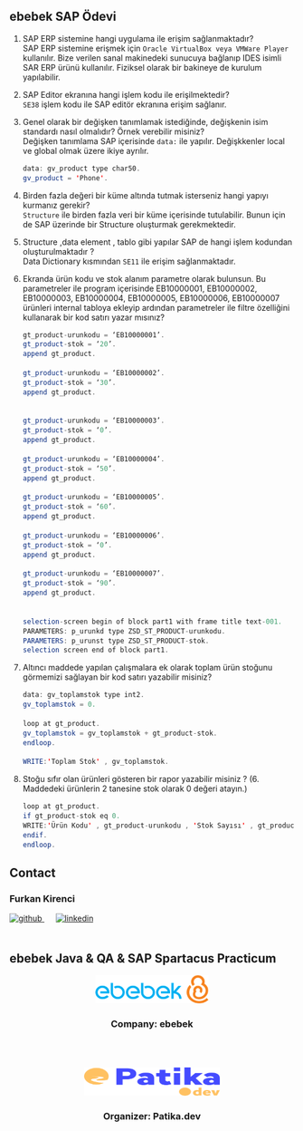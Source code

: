 <!-- ABOUT THE PROJECT -->
## ebebek SAP Ödevi

1)	SAP ERP sistemine hangi uygulama ile erişim sağlanmaktadır?  
	SAP ERP sistemine erişmek için `Oracle VirtualBox veya VMWare Player` kullanılır. Bize verilen sanal makinedeki sunucuya bağlanıp IDES isimli SAR ERP ürünü kullanılır. Fiziksel olarak bir bakineye de kurulum yapılabilir.  
	
2)	SAP Editor ekranına hangi işlem kodu ile erişilmektedir?  
	`SE38` işlem kodu ile SAP editör ekranına erişim sağlanır.  
	
3)	Genel olarak bir değişken tanımlamak istediğinde, değişkenin isim standardı nasıl olmalıdır? Örnek verebilir misiniz?  
	Değişken tanımlama SAP içerisinde `data:` ile yapılır. Değişkkenler local ve global olmak üzere ikiye ayrılır.  
	```java
	data: gv_product type char50.  
	gv_product = 'Phone'.  
	```  
	
4)	Birden fazla değeri bir küme altında tutmak isterseniz hangi yapıyı kurmanız gerekir?  
	`Structure` ile birden fazla veri bir küme içerisinde tutulabilir. Bunun için de SAP üzerinde bir Structure oluşturmak gerekmektedir.  
	
5)	Structure ,data element , tablo gibi yapılar SAP de hangi işlem kodundan oluşturulmaktadır ?  
	Data Dictionary kısmından `SE11` ile erişim sağlanmaktadır.  
	
6)	Ekranda ürün kodu ve stok alanım parametre olarak bulunsun. Bu parametreler ile program içerisinde EB10000001, EB10000002, EB10000003, EB10000004, EB10000005, EB10000006, EB10000007 ürünleri internal tabloya ekleyip ardından parametreler ile filtre özelliğini kullanarak bir kod satırı yazar mısınız?  
	```java
	gt_product-urunkodu = ‘EB10000001’.
	gt_product-stok = ‘20’.
	append gt_product. 
	
	gt_product-urunkodu = ‘EB10000002’.
	gt_product-stok = ‘30’.
	append gt_product. 
	
	
	gt_product-urunkodu = ‘EB10000003’.
	gt_product-stok = ‘0’.
	append gt_product. 
	
	gt_product-urunkodu = ‘EB10000004’.
	gt_product-stok = ‘50’.
	append gt_product. 
	
	gt_product-urunkodu = ‘EB10000005’.
	gt_product-stok = ‘60’.
	append gt_product. 
	
	gt_product-urunkodu = ‘EB10000006’.
	gt_product-stok = ‘0’.
	append gt_product. 
	
	gt_product-urunkodu = ‘EB10000007’.
	gt_product-stok = ‘90’.
	append gt_product. 
	
	
	selection-screen begin of block part1 with frame title text-001.
	PARAMETERS: p_urunkd type ZSD_ST_PRODUCT-urunkodu.
	PARAMETERS: p_urunst type ZSD_ST_PRODUCT-stok.
	selection screen end of block part1.
	```

7)	Altıncı maddede yapılan çalışmalara ek olarak toplam ürün stoğunu görmemizi sağlayan bir kod satırı yazabilir misiniz?  
	```java
	data: gv_toplamstok type int2.
	gv_toplamstok = 0.
	
	loop at gt_product.
	gv_toplamstok = gv_toplamstok + gt_product-stok.
	endloop.
	
	WRITE:'Toplam Stok' , gv_toplamstok.
	```
	
8)	Stoğu sıfır olan ürünleri gösteren bir  rapor yazabilir misiniz ? (6. Maddedeki ürünlerin 2 tanesine stok olarak 0 değeri atayın.)  
	```java
	loop at gt_product.
	if gt_product-stok eq 0.
	WRITE:'Ürün Kodu' , gt_product-urunkodu , 'Stok Sayısı' , gt_product-stok.
	endif.
	endloop.
	```


<!-- CONTACT -->
## Contact

### Furkan Kirenci

<a href="https://github.com/furkankirenci" target="_blank">
<img  src=https://img.shields.io/badge/github-%2324292e.svg?&style=for-the-badge&logo=github&logoColor=white alt=github style="margin-bottom: 20px;" />
</a>
<a href="https://www.linkedin.com/in/furkan-kirenci-912668245/" target="_blank">
<img src=https://img.shields.io/badge/linkedin-%231E77B5.svg?&style=for-the-badge&logo=linkedin&logoColor=white alt=linkedin style="margin-bottom: 20px; margin-left:20px" />
</a>

<!-- PROJECT-BOOTCAMP-PRACTICUM PART -->
<br />

## ebebek Java & QA & SAP Spartacus Practicum
<div align="center">
  <a href="https://www.e-bebek.com">
    <img src="https://github.com/furkankirenci/ebebekFinalCase/blob/main/images/ebebek-logo.png" alt="Logo" width="200" height="50">
  </a>

<h3 align="center">Company: ebebek</h3>
</div>
<br>
<br><br>
<div align="center">
  <a href="https://www.patika.dev/tr">
    <img src="https://github.com/furkankirenci/ebebekFinalCase/blob/main/images/patika-logo.svg" alt="Logo" width="240" height="50">
  </a>
<h3 align="center">Organizer: Patika.dev</h3>
</div>
